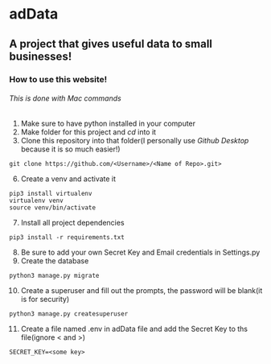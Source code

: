 # adData 
## A project that gives useful data to small businesses!
### How to use this website!
###### *This is done with Mac commands*

1. Make sure to have python installed in your computer
2. Make folder for this project and *cd* into it
3. Clone this repository into that folder(I personally use _Github Desktop_ because it is so much easier!)
```
git clone https://github.com/<Username>/<Name of Repo>.git>
```
6. Create a venv and activate it
```
pip3 install virtualenv
virtualenv venv
source venv/bin/activate
```
7. Install all project dependencies
```
pip3 install -r requirements.txt
```
8. Be sure to add your own Secret Key and Email credentials in Settings.py
9. Create the database
```
python3 manage.py migrate
```
10. Create a superuser and fill out the prompts, the password will be blank(it is for security)
```
python3 manage.py createsuperuser
```
11. Create a file named .env in adData file and add the Secret Key to ths file(ignore < and >)
```
SECRET_KEY=<some key>
```
 
